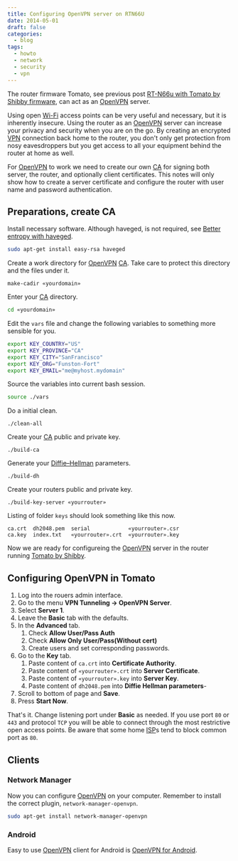 ```yaml
---
title: Configuring OpenVPN server on RTN66U
date: 2014-05-01
draft: false
categories:
  - blog
tags:
  - howto
  - network
  - security
  - vpn
---
```


The router firmware Tomato, see previous post [RT-N66u with Tomato by Shibby firmware](2014-04-17-tomato), can act as an [OpenVPN] server.

Using open [Wi-Fi] access points can be very useful and necessary, but it is inherently insecure. Using the router as an [OpenVPN] server can increase your privacy and security when you are on the go. By creating an encrypted [VPN] connection back home to the router, you don't only get protection from nosy eavesdroppers but you get access to all your equipment behind the router at home as well.

For [OpenVPN] to work we need to create our own [CA] for signing both server, the router, and optionally client certificates. This notes will only show how to create a server certificate and configure the router with user name and password authentication.

## Preparations, create CA

Install necessary software. Although haveged, is not required, see [Better entropy with haveged](2014-04-29-haveged).

```bash
sudo apt-get install easy-rsa haveged
```

Create a work directory for [OpenVPN] [CA]. Take care to protect this directory and the files under it.

```
make-cadir «yourdomain»
```

Enter your [CA] directory.

```bash
cd «yourdomain»
```

Edit the `vars` file and change the following variables to something more sensible for you.

```bash
export KEY_COUNTRY="US"
export KEY_PROVINCE="CA"
export KEY_CITY="SanFrancisco"
export KEY_ORG="Funston-Fort"
export KEY_EMAIL="me@myhost.mydomain"
```

Source the variables into current bash session.

```bash
source ./vars
```

Do a initial clean.

```
./clean-all
```

Create your [CA] public and private key.

```
./build-ca
```

Generate your [Diffie–Hellman] parameters.

```
./build-dh
```

Create your routers public and private key.

```
./build-key-server «yourrouter»
```

Listing of folder `keys` should look something like this now.

    ca.crt  dh2048.pem  serial            «yourrouter».csr
    ca.key  index.txt   «yourrouter».crt  «yourrouter».key

Now we are ready for configureing the [OpenVPN] server in the router running [Tomato by Shibby].

## Configuring OpenVPN in Tomato

1. Log into the rouers admin interface.
2. Go to the menu **VPN Tunneling → OpenVPN Server**.
3. Select **Server 1**.
4. Leave the **Basic** tab with the defaults.
5. In the **Advanced** tab.
    1. Check **Allow User/Pass Auth**
    2. Check **Allow Only User/Pass(Without cert)**
    3. Create users and set corresponding passwords.
6. Go to the **Key** tab.
    1. Paste content of `ca.crt` into **Certificate Authority**.
    2. Paste content of `«yourrouter».crt` into **Server Certificate**.
    3. Paste content of `«yourrouter».key` into **Server Key**.
    4. Paste content of `dh2048.pem` into **Diffie Hellman parameters**-
7. Scroll to bottom of page and **Save**.
8. Press **Start Now**.

That's it. Change listening port under **Basic** as needed. If you use port `80` or `443` and protocol `TCP` you will be able to connect through the most restrictive open access points. Be aware that some home [ISP]s tend to block common port as `80`.

## Clients

### Network Manager

Now you can configure [OpenVPN] on your computer. Remember to install the correct plugin, `network-manager-openvpn`.

```bash
sudo apt-get install network-manager-openvpn
```
### Android

Easy to use [OpenVPN] client for Android is [OpenVPN for Android](https://play.google.com/store/apps/details?id=de.blinkt.openvpn).



[CA]: https://en.wikipedia.org/wiki/Certificate_authority "Certificate Authority"
[OpenVPN]: https://en.wikipedia.org/wiki/OpenVPN "OpenVPN"
[Wi-Fi]: https://en.wikipedia.org/wiki/Wifi "Wi-Fi"
[VPN]: https://en.wikipedia.org/wiki/Vpn "Virtual Private Network"
[Diffie–Hellman]: https://en.wikipedia.org/wiki/Diffie-Helmann "Diffie–Hellman key exchange"
[Tomato by Shibby]:  http://tomato.groov.pl
[ISP]: https://en.wikipedia.org/wiki/Internet_Service_Provider "Internet Servicev Provider"

